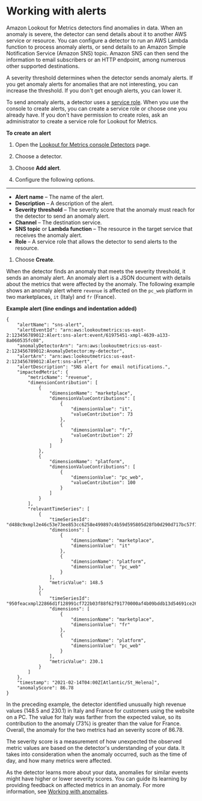 # Working with alerts<a name="detectors-alerts"></a>

Amazon Lookout for Metrics detectors find anomalies in data\. When an anomaly is severe, the detector can send details about it to another AWS service or resource\. You can configure a detector to run an AWS Lambda function to process anomaly alerts, or send details to an Amazon Simple Notification Service \(Amazon SNS\) topic\. Amazon SNS can then send the information to email subscribers or an HTTP endpoint, among numerous other supported destinations\.

A severity threshold determines when the detector sends anomaly alerts\. If you get anomaly alerts for anomalies that are not interesting, you can increase the threshold\. If you don't get enough alerts, you can lower it\.

To send anomaly alerts, a detector uses a [service role](permissions-service.md)\. When you use the console to create alerts, you can create a service role or choose one you already have\. If you don't have permission to create roles, ask an administrator to create a service role for Lookout for Metrics\.

**To create an alert**

1. Open the [Lookout for Metrics console Detectors](https://console.aws.amazon.com//lookoutmetrics/home#detectors) page\.

1. Choose a detector\.

1. Choose **Add alert**\.

1. Configure the following options\.

****
   + **Alert name** – The name of the alert\.
   + **Description** – A description of the alert\.
   + **Severity threshold** – The severity score that the anomaly must reach for the detector to send an anomaly alert\.
   + **Channel** – The destination service\.
   + **SNS topic** or **Lambda function** – The resource in the target service that receives the anomaly alert\.
   + **Role** – A service role that allows the detector to send alerts to the resource\.

1. Choose **Create**\.

When the detector finds an anomaly that meets the severity threshold, it sends an anomaly alert\. An anomaly alert is a JSON document with details about the metrics that were affected by the anomaly\. The following example shows an anomaly alert where `revenue` is affected on the `pc_web` platform in two marketplaces, `it` \(Italy\) and `fr` \(France\)\.

**Example alert \(line endings and indentation added\)**  

```
{
    "alertName": "sns-alert",
    "alertEventId": "arn:aws:lookoutmetrics:us-east-2:123456789012:Alert:sns-alert:event/61975451-xmpl-4639-a133-8a060535fc08",
    "anomalyDetectorArn": "arn:aws:lookoutmetrics:us-east-2:123456789012:AnomalyDetector:my-detector",
    "alertArn": "arn:aws:lookoutmetrics:us-east-2:123456789012:Alert:sns-alert",
    "alertDescription": "SNS alert for email notifications.",
    "impactedMetric": {
        "metricName": "revenue",
        "dimensionContribution": [
            {
                "dimensionName": "marketplace",
                "dimensionValueContributions": [
                    {
                        "dimensionValue": "it",
                        "valueContribution": 73
                    },
                    {
                        "dimensionValue": "fr",
                        "valueContribution": 27
                    }
                ]
            },
            {
                "dimensionName": "platform",
                "dimensionValueContributions": [
                    {
                        "dimensionValue": "pc_web",
                        "valueContribution": 100
                    }
                ]
            }
        ],
        "relevantTimeSeries": [
            {
                "timeSeriesId": "d488c9xmpl2e46c53e73ee853cc6258e499897c4b59d595805d28fb0d290d717bc57f10ca41df45de4063f5a8491e07d23c2c26ad1c6535c69ba96264b79b60f",
                "dimensions": [
                    {
                        "dimensionName": "marketplace",
                        "dimensionValue": "it"
                    },
                    {
                        "dimensionName": "platform",
                        "dimensionValue": "pc_web"
                    }
                ],
                "metricValue": 148.5
            },
            {
                "timeSeriesId": "950feacxmpl22866d1f128991cf722b03f88f62f91770000af4b09bddb13d54691ce26346b03383d0c5c67bfc11a6c61853b71eee1c0ca47fb144f9caf5af39a",
                "dimensions": [
                    {
                        "dimensionName": "marketplace",
                        "dimensionValue": "fr"
                    },
                    {
                        "dimensionName": "platform",
                        "dimensionValue": "pc_web"
                    }
                ],
                "metricValue": 230.1
            }
        ]
    },
    "timestamp": "2021-02-14T04:00Z[Atlantic/St_Helena]",
    "anomalyScore": 86.78
}
```

In the preceding example, the detector identified unusually high revenue values \(148\.5 and 230\.1\) in Italy and France for customers using the website on a PC\. The value for Italy was farther from the expected value, so its contribution to the anomaly \(73%\) is greater than the value for France\. Overall, the anomaly for the two metrics had an severity score of 86\.78\.

The severity score is a measurement of how unexpected the observed metric values are based on the detector's understanding of your data\. It takes into consideration when the anomaly occurred, such as the time of day, and how many metrics were affected\.

As the detector learns more about your data, anomalies for similar events might have higher or lower severity scores\. You can guide its learning by providing feedback on affected metrics in an anomaly\. For more information, see [Working with anomalies](detectors-anomalies.md)\.